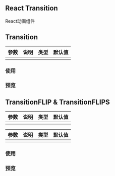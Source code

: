 
## React Transition

React动画组件

## Transition

参数 | 说明 | 类型 | 默认值
---|---|---|---
 |  |  |

### 使用

### 预览


## TransitionFLIP & TransitionFLIPS

参数 | 说明 | 类型 | 默认值
---|---|---|---
 |  |  |

参数 | 说明 | 类型 | 默认值
---|---|---|---
 |  |  |

### 使用

### 预览


